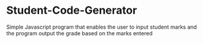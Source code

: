 # Student-Code-Generator
Simple Javascript program that enables the user to input student marks and the program output the grade based on the marks entered
